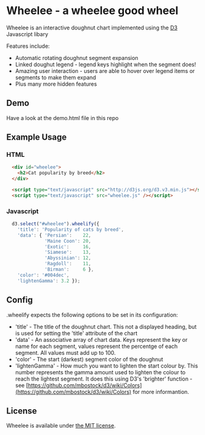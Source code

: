 Wheelee - a wheelee good wheel
=======

Wheelee is an interactive doughnut chart implemented using the [D3](http://d3js.org/) Javascript libary

Features include:
* Automatic rotating doughnut segment expansion
* Linked doughut legend - legend keys highlight when the segment does!
* Amazing user interaction - users are able to hover over legend items or segments to make them expand
* Plus many more hidden features

## Demo

Have a look at the demo.html file in this repo

## Example Usage

### HTML

```html
  <div id="wheelee">
    <h2>Cat popularity by breed</h2>
  </div>

  <script type="text/javascript" src="http://d3js.org/d3.v3.min.js"></script>
  <script type="text/javascript" src="wheelee.js" /></script>
```

### Javascript

```js
  d3.select("#wheelee").wheelify({
    'title': 'Popularity of cats by breed',
    'data': { 'Persian':    22,
              'Maine Coon': 20,
              'Exotic':     16,
              'Siamese':    13,
              'Abyssinian': 12,
              'Ragdoll':    11,
              'Birman':     6 },
    'color': '#004dec',
    'lightenGamma': 3.2 });
```

## Config

.wheelify expects the following options to be set in its configuration:
* 'title' - The title of the doughnut chart. This not a displayed heading, but is used for setting the 'title' attribute of the chart
* 'data' - An associative array of chart data. Keys represent the key or name for each segment, values represent the percentge of each segment. All values must add up to 100.
* 'color' - The start (darkest) segment color of the doughnut
* 'lightenGamma' - How much you want to lighten the start colour by. This number represents the gamma amount used to lighten the colour to reach the lightest segment. It does this using D3's 'brighter' function - see [https://github.com/mbostock/d3/wiki/Colors](https://github.com/mbostock/d3/wiki/Colors) for more informantion.

## License

Wheelee is available under [the MIT license](http://mths.be/mit).



